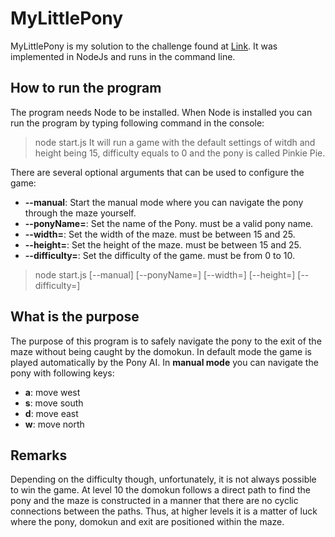 # MyLittlePony

MyLittlePony is my solution to the challenge found at [Link](https://ponychallenge.trustpilot.com/index.html).
It was implemented in NodeJs and runs in the command line.

## How to run the program

The program needs Node to be installed. When Node is installed you can run the program by typing following command
in the console:
> node start.js
It will run a game with the default settings of witdh and height being 15, difficulty equals to 0 and the pony is
called Pinkie Pie.

There are several optional arguments that can be used to configure the game:
- __--manual__: Start the manual mode where you can navigate the pony through the maze yourself.
- __--ponyName=<value>__: Set the name of the Pony. <value> must be a valid pony name.
- __--width=<value>__: Set the width of the maze. <value> must be between 15 and 25.
- __--height=<value>__: Set the height of the maze. <value> must be between 15 and 25.
- __--difficulty=<value>__: Set the difficulty of the game. <value> must be from 0 to 10.

> node start.js [--manual] [--ponyName=<value>] [--width=<value>] [--height=<value>] [--difficulty=<value>]

## What is the purpose
The purpose of this program is to safely navigate the pony to the exit of the maze without being caught by the domokun.
In default mode the game is played automatically by the Pony AI. In __manual mode__ you can navigate the pony with
following keys:
* __a__: move west
* __s__: move south
* __d__: move east
* __w__: move north

## Remarks
Depending on the difficulty though, unfortunately, it is not always possible to win the game. At level 10 the domokun
follows a direct path to find the pony and the maze is constructed in a manner that there are no cyclic connections
between the paths. Thus, at higher levels it is a matter of luck where the pony, domokun and exit are positioned
within the maze.